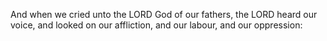 And when we cried unto the LORD God of our fathers, the LORD heard our voice, and looked on our affliction, and our labour, and our oppression:
